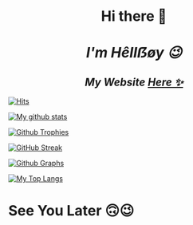 <h1 align="center">Hi there 👋</h1>

<h1 align="center"><b><i>I'm Hêllẞøy 😉</b></i></h1>

<h2 align="center"><i>My Website <a href="https://itshellboy.tk">Here ✨</a></i></h2>

[![Hits](https://hits.seeyoufarm.com/api/count/incr/badge.svg?url=https%3A%2F%2Fgithub.com%2FHellBoy-OP&count_bg=%2379C83D&title_bg=%230084FF&icon=arduino.svg&icon_color=%2300FF20&title=Stalks&edge_flat=false)](https://hits.seeyoufarm.com)

[![My github stats](https://github-readme-stats.vercel.app/api?username=HellBoy-OP&count_private=true&show_icons=true&theme=radical&include_all_commits=true&custom_title=Hêllẞøy's+Github+Stats)](https://github.com/HellBoy-OP)

[![Github Trophies](https://github-profile-trophy.vercel.app/?username=HellBoy-OP&theme=darkhub&no-bg=true&margin-w=15&margin-h=10&row=1&column=6&count_private=true)](https://github.com/ryo-ma/github-profile-trophy)

[![GitHub Streak](http://github-readme-streak-stats.herokuapp.com?user=HellBoy-OP&theme=black-ice)](https://git.io/streak-stats)

[![Github Graphs](https://activity-graph.herokuapp.com/graph?username=HellBoy-OP&bg_color=1F222E&color=F8D866&line=F85D7F&point=FFFFFF&hide_border=true)](https://guthub.com/HellBoy-OP)

[![My Top Langs](https://github-readme-stats.vercel.app/api/top-langs/?username=HellBoy-OP&layout=compact&theme=cobalt)](https://github.com/HellBoy-OP)

# See You Later 🙃😉
<!--
**HellBoy-OP/HellBoy-OP** is a ✨ _special_ ✨ repository because its `README.md` (this file) appears on your GitHub profile.

Here are some ideas to get you started:

- 🔭 I’m currently working on ...
- 🌱 I’m currently learning ...
- 👯 I’m looking to collaborate on ...
- 🤔 I’m looking for help with ...
- 💬 Ask me about ...
- 📫 How to reach me: ...
- 😄 Pronouns: ...
- ⚡ Fun fact: ...
-->
